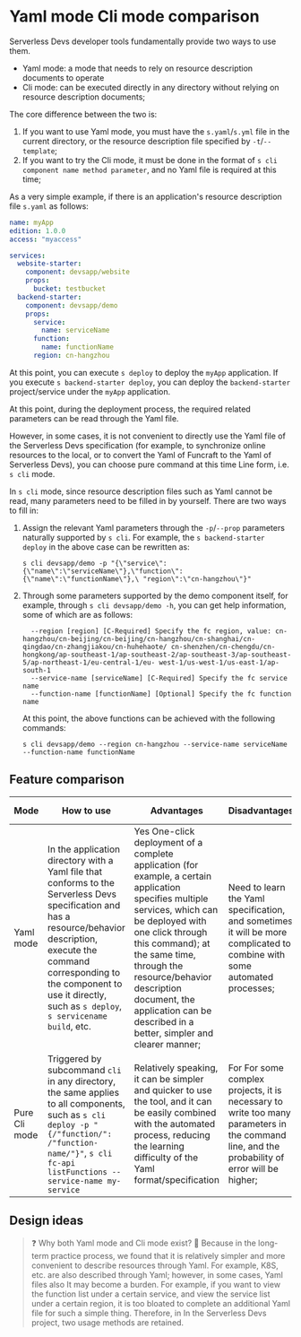 # Yaml mode Cli mode comparison

Serverless Devs developer tools fundamentally provide two ways to use them.
- Yaml mode: a mode that needs to rely on resource description documents to operate
- Cli mode: can be executed directly in any directory without relying on resource description documents;

The core difference between the two is:

1. If you want to use Yaml mode, you must have the `s.yaml`/`s.yml` file in the current directory, or the resource description file specified by `-t`/`--template`;
2. If you want to try the Cli mode, it must be done in the format of `s cli component name method parameter`, and no Yaml file is required at this time;

As a very simple example, if there is an application's resource description file `s.yaml` as follows:

````yaml
name: myApp
edition: 1.0.0
access: "myaccess"

services:
  website-starter:
    component: devsapp/website
    props:
      bucket: testbucket
  backend-starter:
    component: devsapp/demo
    props:
      service:
        name: serviceName
      function:
        name: functionName
      region: cn-hangzhou
````

At this point, you can execute `s deploy` to deploy the `myApp` application. If you execute `s backend-starter deploy`, you can deploy the `backend-starter` project/service under the `myApp` application.

At this point, during the deployment process, the required related parameters can be read through the Yaml file.

However, in some cases, it is not convenient to directly use the Yaml file of the Serverless Devs specification (for example, to synchronize online resources to the local, or to convert the Yaml of Funcraft to the Yaml of Serverless Devs), you can choose pure command at this time Line form, i.e. `s cli` mode.

In `s cli` mode, since resource description files such as Yaml cannot be read, many parameters need to be filled in by yourself. There are two ways to fill in:

1. Assign the relevant Yaml parameters through the `-p`/`--prop` parameters naturally supported by `s cli`. For example, the `s backend-starter deploy` in the above case can be rewritten as:
    ```shell script
    s cli devsapp/demo -p "{\"service\":{\"name\":\"serviceName\"},\"function\":{\"name\":\"functionName\"},\ "region\":\"cn-hangzhou\"}"
    ````
2. Through some parameters supported by the demo component itself, for example, through `s cli devsapp/demo -h`, you can get help information, some of which are as follows:
    ```shell script
      --region [region] [C-Required] Specify the fc region, value: cn-hangzhou/cn-beijing/cn-beijing/cn-hangzhou/cn-shanghai/cn-qingdao/cn-zhangjiakou/cn-huhehaote/ cn-shenzhen/cn-chengdu/cn-hongkong/ap-southeast-1/ap-southeast-2/ap-southeast-3/ap-southeast-5/ap-northeast-1/eu-central-1/eu- west-1/us-west-1/us-east-1/ap-south-1
      --service-name [serviceName] [C-Required] Specify the fc service name
      --function-name [functionName] [Optional] Specify the fc function name
    ````
    At this point, the above functions can be achieved with the following commands:
    ```shell script
    s cli devsapp/demo --region cn-hangzhou --service-name serviceName --function-name functionName
    ````

## Feature comparison

| Mode | How to use | Advantages | Disadvantages | Applicable scenarios |
| --- | --- | --- | --- | --- |
| Yaml mode | In the application directory with a Yaml file that conforms to the Serverless Devs specification and has a resource/behavior description, execute the command corresponding to the component to use it directly, such as `s deploy`, `s servicename build`, etc. | Yes One-click deployment of a complete application (for example, a certain application specifies multiple services, which can be deployed with one click through this command); at the same time, through the resource/behavior description document, the application can be described in a better, simpler and clearer manner; | Need to learn the Yaml specification, and sometimes it will be more complicated to combine with some automated processes; | Operations such as deployment, operation and maintenance, especially batch operations are more suitable; |
| Pure Cli mode | Triggered by subcommand `cli` in any directory, the same applies to all components, such as `s cli deploy -p "{/"function/": /"function-name/"}"`, `s cli fc-api listFunctions --service-name my-service` | Relatively speaking, it can be simpler and quicker to use the tool, and it can be easily combined with the automated process, reducing the learning difficulty of the Yaml format/specification | For For some complex projects, it is necessary to write too many parameters in the command line, and the probability of error will be higher; | More suitable for project management, self-directed operation |

## Design ideas

> ❓ Why both Yaml mode and Cli mode exist?
> 💬 Because in the long-term practice process, we found that it is relatively simpler and more convenient to describe resources through Yaml. For example, K8S, etc. are also described through Yaml; however, in some cases, Yaml files also It may become a burden. For example, if you want to view the function list under a certain service, and view the service list under a certain region, it is too bloated to complete an additional Yaml file for such a simple thing. Therefore, in In the Serverless Devs project, two usage methods are retained.